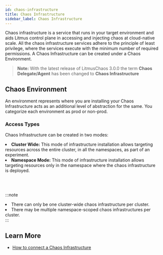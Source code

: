 ```yaml
---
id: chaos-infrastructure
title: Chaos Infrastructure
sidebar_label: Chaos Infrastructure
---
```


Chaos infrastructure is a service that runs in your target environment and aids Litmus control plane in accessing and injecting chaos at cloud-native scale. All the chaos infrastructure services adhere to the principle of least privilege, where the services execute with the minimum number of required permissions. A Chaos Infrastructure can be created under a Chaos Environment.

> **Note:** With the latest release of LitmusChaos 3.0.0 the term **Chaos Delegate/Agent** has been changed to **Chaos Infrastructure**

## Chaos Environment

An environment represents where you are installing your Chaos Infrastructure acts as an additional level of abstraction for the same. You categorize each environment as prod or non-prod.

### Access Types

Chaos Infrastructure can be created in two modes:

<li><b>Cluster Wide:</b> This mode of infrastructure installation allows targeting resources across the entire cluster, in all the namespaces, as part of an experiment.</li> 
<li><b>Namespace Mode:</b> This mode of infrastructure installation allows targeting resources only in the namespace where the chaos infrastructure is deployed.</li>

<br/><br/>

:::note

 <li>There can only be one cluster-wide chaos infrastructure per cluster.</li>
 <li>There may be multiple namespace-scoped chaos infrastructures per cluster.</li>
:::

## Learn More

- [How to connect a Chaos Infrastructure](../user-guides/chaos-infrastructure-installation.md)
